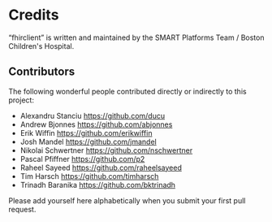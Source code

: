 Credits
=======

“fhirclient” is written and maintained by the SMART Platforms Team / Boston Children's Hospital.


Contributors
------------

The following wonderful people contributed directly or indirectly to this project:

- Alexandru Stanciu <https://github.com/ducu>
- Andrew Bjonnes <https://github.com/abjonnes>
- Erik Wiffin <https://github.com/erikwiffin>
- Josh Mandel <https://github.com/jmandel>
- Nikolai Schwertner <https://github.com/nschwertner>
- Pascal Pfiffner <https://github.com/p2>
- Raheel Sayeed <https://github.com/raheelsayeed>
- Tim Harsch <https://github.com/timharsch>
- Trinadh Baranika <https://github.com/bktrinadh>

Please add yourself here alphabetically when you submit your first pull request.
